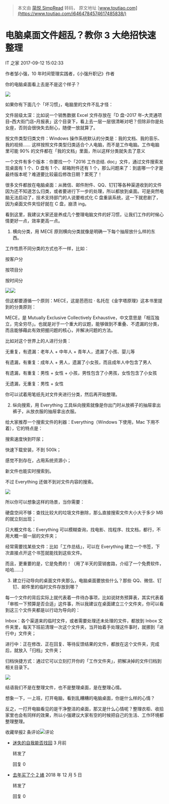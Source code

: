 > 本文由 [简悦 SimpRead](http://ksria.com/simpread/) 转码， 原文地址 [www.toutiao.com](https://www.toutiao.com/i6464784574617485838/)

电脑桌面文件超乱？教你 3 大绝招快速整理
=====================

IT 之家 2017-09-12 15:02:33

作者邹小强，10 年时间管理实践者，《小强升职记》作者

你的电脑桌面看上去是不是这个样子？

![](https://p3-tt.byteimg.com/origin/31600001b14e204ed239?from=pc)

如果你有下面几个「坏习惯」，电脑里的文件不乱才怪：

文件层级太深：比如说一个销售数据 Excel 文件存放在「D 盘–2017 年–大灵通项目–西大街门店–月报表」这个目录下，看上去一层一层很清晰对吧？但除非你是处女座，否则会很快失去耐心，随便一放就算了。

按文件类型归类文件：Windows 操作系统默认的分类是：我的文档、我的音乐、我的视频…… 这样按照文件类型归类适合个人电脑，而不是工作电脑。工作电脑里可能 90% 的文件都在「我的文档」里面，所以这样分类就失去了意义

一个文件有多个版本：你要找一个「2016 工作总结. doc」文件，通过文件搜索发现桌面有 1 个、D 盘有 1 个、邮箱附件还有 1 个，那么问题来了：到底哪一个才是最终版本呢？难道要比较最后修改日期？累死了！

很多文件都放在电脑桌面：从微信、邮件附件、QQ、钉钉等各种渠道收到的文件因为还不知道怎么归类，或者要进行下一步的处理，所以都放到桌面。可是突然电脑无法启动了，技术支持部门的人说要格式化 C 盘重装系统，这一下就悲剧了，因为桌面文件夹恰好就在 C 盘，崩溃 ing。

看到这里，我建议大家还是养成几个整理电脑文件的好习惯，让我们工作的时候心情更好一点，效率更高一点。

1. 横向分类，用 MECE 原则横向分类就像是明确一下每个抽屉放什么样的东西。

工作性质不同分类的方式也不一样，比如：

按客户分

按项目分

按时间分

![](https://p3-tt.byteimg.com/origin/314e000f2338f8c07087?from=pc)![](https://p1-tt.byteimg.com/origin/31580007f54e41f02a57?from=pc)

但这都要遵循一个原则：MECE，这是芭芭拉 · 名托在《金字塔原理》这本书里提到的分类原则：

MECE，是 Mutually Exclusive Collectively Exhaustive，中文意思是「相互独立，完全穷尽」。也就是对于一个重大的议题，能够做到不重叠、不遗漏的分类，而且能够藉此有效把握问题的核心，并解决问题的方法。

比如对这个世界上的人进行分类：

无重复，有遗漏：老年人 + 中年人 + 青年人，遗漏了小孩、婴儿等

有遗漏，有重复：成年人 + 男人，遗漏了小女孩，而且成年人中包含了男人

有遗漏，有重复：男性 + 女性 + 小孩，男性包含了小男孩，女性包含了小女孩

无遗漏，无重复：男性 + 女性

你可以试着用笔纸先对文件夹进行分类，然后再开始整理。

2. 纵向搜索，用 Everything 工具纵向搜索就像是你出门时从放裤子的抽屉拿出裤子，从放衣服的抽屉拿出衣服。

给大家推荐一个搜索文件的利器：Everything（Windows 下使用，Mac 下用不着），它的特点是：

搜索速度快到吓尿；

快速下载安装，不到 500k；

感觉不到存在，占用系统资源小；

新文件也能实时搜索到。

不过 Everything 还做不到对文件内容的搜索。

![](https://p6-tt.byteimg.com/origin/315c0005a61d8a83fda5?from=pc)

所以你可以想象这样的场景，当你需要：

硬盘空间不够：查找比较大的垃圾文件删除，那么直接搜索文件大小大于多少 MB 的就立刻出现；

只大概文件名：Everything 可以模糊查询，找电影、找程序、找文档，都行，不用大概一层一层的文件夹；

经常需要找某些文件：比如「工作总结」，可以在 Everything 建立一个书签，下次直接点开这个书签就能找到这些文件。

而且，更重要的是，它是免费的！（用了半天的营销套路，介绍了一个免费软件，哈哈……）

3. 建立行动导向的桌面文件夹那么，电脑桌面要放些什么？那些 QQ、微信、钉钉、邮件里的临时文件存放到哪？

每一个文件的背后实际上就代表着一件待办事项，比如说财务预算表，其实代表着「审核一下预算是否合适」这件事，所以我建议在桌面建立三个文件夹，你可以看到这三个文件夹都是以行动为导向的：

Inbox：各个渠道来的临时文件，或者需要处理还未处理的文件，都放到 Inbox 文件夹里，每天下班前清理一次这个文件夹，当开始着手处理这件事时，就挪到「进行中」文件夹；

进行中：正在修改、正在回复、等待反馈结果的文件，都放在这个文件夹，完成后，就放入「归档」文件夹；

归档快捷方式：通过它可以立刻打开你的「工作文件夹」，把解决掉的文件归档到相关目录下。

![](https://p1-tt.byteimg.com/origin/31590007e2369e01204d?from=pc)

结语我们不是在整理文件，也不是整理桌面，是在整理心情。

想象一下，一上班，打开电脑，看到乱糟糟的电脑桌面，你是什么样的心情？

反之，一打开电脑看见的是干净整洁的桌面，那又是什么心情呢？整理衣柜、收拾家里也会有同样的效果，所以小强建议大家有空的时候把自己的生活、工作环境都整理整理。

收藏举报2 条评论![](https://sf6-ttcdn-tos.pstatp.com/img/mosaic-legacy/78f000a73a5cf275c7f~300x300.image)评论

*   [](/c/user/6069852741/)[迷失的自我能否找回](/c/user/6069852741/) 3 月前
    
    转发了
    
    回复 0 
*   [](/c/user/5970461555/)[去年买了个 2 婊](/c/user/5970461555/) 2018 年 12 月 5 日
    
    转发了
    
    回复 0